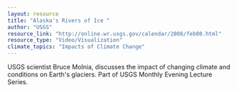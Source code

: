 ```yaml
---
layout: resource
title: "Alaska's Rivers of Ice "
author: "USGS"
resource_link: "http://online.wr.usgs.gov/calendar/2008/feb08.html"
resource_type: "Video/Visualization"
climate_topics: "Impacts of Climate Change"
---
```


USGS scientist Bruce Molnia, discusses the impact of changing climate and conditions on Earth's glaciers. Part of USGS Monthly Evening Lecture Series.
